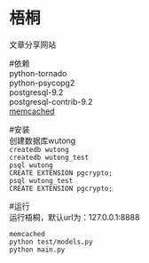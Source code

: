 梧桐
================
文章分享网站  

#依赖  
python-tornado  
python-psycopg2  
postgresql-9.2  
postgresql-contrib-9.2  
[memcached](http://memcached.org/)  

#安装  
创建数据库wutong  
`createdb wutong`  
`createdb wutong_test`  
`psql wutong`  
`CREATE EXTENSION pgcrypto;`  
`psql wutong_test`  
`CREATE EXTENSION pgcrypto;`  

#运行   
运行梧桐，默认url为：127.0.0.1:8888  
```
memcached  
python test/models.py  
python main.py
```  
